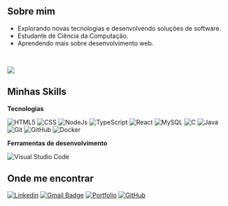 ## Sobre mim

- Explorando novas tecnologias e desenvolvendo soluções de software.
- Estudante de Ciência da Computação.
- Aprendendo mais sobre desenvolvimento web.
<br/>

![](https://komarev.com/ghpvc/?username=FabricioLR&color=006bed)

## Minhas Skills

**Tecnologias**

![HTML5](https://img.shields.io/badge/-HTML5-333333?style=flat&logo=HTML5)
![CSS](https://img.shields.io/badge/-CSS3-333333?style=flat&logo=css3)
![NodeJs](https://img.shields.io/badge/-node.js-333333?style=flat&logo=node.js)
![TypeScript](https://img.shields.io/badge/-TypeScript-333333?style=flat&logo=typescript)
![React](https://img.shields.io/badge/-React-333333?style=flat&logo=react)
![MySQL](https://img.shields.io/badge/-MySQL-333333?style=flat&logo=mysql)
![C](https://img.shields.io/badge/-C-333333?style=flat&logo=C%2B%2B&logoColor=00599C)
![Java](https://img.shields.io/badge/-Java-333333?style=flat&logo=Java&logoColor=007396)
![Git](https://img.shields.io/badge/-Git-333333?style=flat&logo=git)
![GitHub](https://img.shields.io/badge/-GitHub-333333?style=flat&logo=github)
![Docker](https://img.shields.io/badge/-Docker-333333?style=flat&logo=docker)

**Ferramentas de desenvolvimento**

![Visual Studio Code](https://img.shields.io/badge/-Visual%20Studio%20Code-333333?style=flat&logo=visual-studio-code&logoColor=007ACC)

## Onde me encontrar

[![Linkedin](https://img.shields.io/badge/-Fabrício-blue?style=flat-square&logo=Linkedin&logoColor=white&link=https://www.linkedin.com/in/fabr%C3%ADcio-longo-de-ara%C3%BAjo-70321a228)](https://www.linkedin.com/in/fabr%C3%ADcio-longo-de-ara%C3%BAjo-70321a228)
[![Gmail Badge](https://img.shields.io/badge/-fabriciolongodearaujo@gmail.com-006bed?style=flat-square&logo=Gmail&logoColor=white&link=mailto:fabriciolongodearaujo@gmail.com)](mailto:fabriciolongodearaujo@gmail.com)
[![Portfolio](https://img.shields.io/website?url=https%3A//www.fabriciolr.site/)](https://www.fabriciolr.site)
[![GitHub](https://img.shields.io/github/followers/FabricioLR?label=follow&style=social)](https://github.com/FabricioLR)
